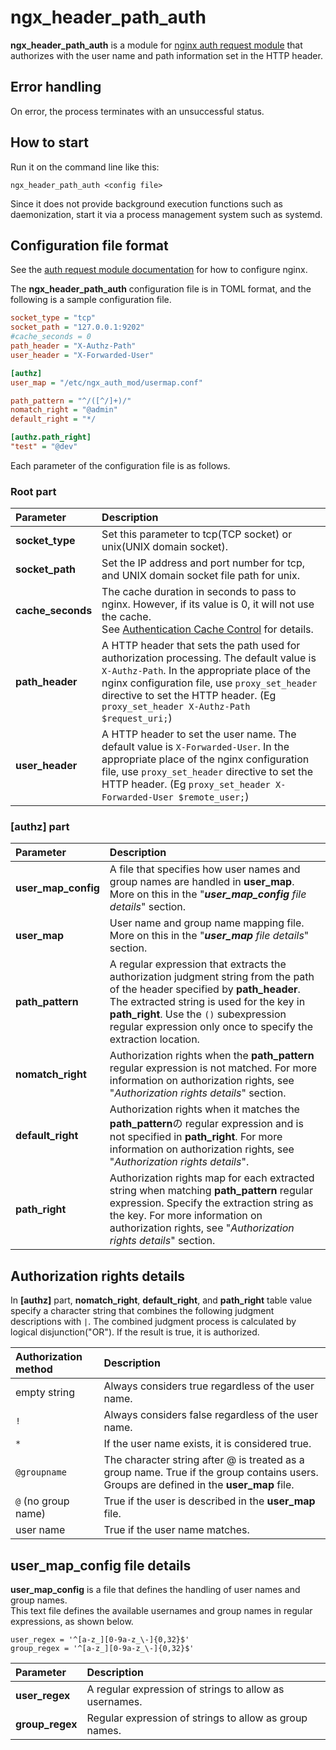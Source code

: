 # ngx\_header\_path\_auth

**ngx\_header\_path\_auth** is a module for [nginx auth request module](http://nginx.org/en/docs/http/ngx_http_auth_request_module.html) that authorizes with the user name and path information set in the HTTP header.

## Error handling

On error, the process terminates with an unsuccessful status. 

## How to start

Run it on the command line like this:

```
ngx_header_path_auth <config file>
```

Since it does not provide background execution functions such as daemonization,
start it via a process management system such as systemd.

## Configuration file format

See the [auth request module documentation](http://nginx.org/en/docs/http/ngx_http_auth_request_module.html) for how to configure nginx.

The **ngx\_header\_path\_auth** configuration file is in TOML format, and the following is a sample configuration file.

```ini
socket_type = "tcp"
socket_path = "127.0.0.1:9202"
#cache_seconds = 0
path_header = "X-Authz-Path"
user_header = "X-Forwarded-User"

[authz]
user_map = "/etc/ngx_auth_mod/usermap.conf"

path_pattern = "^/([^/]+)/"
nomatch_right = "@admin"
default_right = "*/

[authz.path_right]
"test" = "@dev"
```

Each parameter of the configuration file is as follows.

### Root part

| Parameter | Description |
| :--- | :--- |
| **socket\_type** | Set this parameter to tcp(TCP socket) or unix(UNIX domain socket). |
| **socket\_path** | Set the IP address and port number for tcp, and UNIX domain socket file path for unix. |
| **cache\_seconds** | The cache duration in seconds to pass to nginx. However, if its value is 0, it will not use the cache.<br>See [Authentication Cache Control](proxy_cache.md) for details.|
| **path\_header** | A HTTP header that sets the path used for authorization processing. The default value is `X-Authz-Path`. In the appropriate place of the nginx configuration file, use `proxy_set_header` directive to set the HTTP header. (Eg `proxy_set_header X-Authz-Path $request_uri;`) |
| **user\_header** | A HTTP header to set the user name. The default value is `X-Forwarded-User`. In the appropriate place of the nginx configuration file, use `proxy_set_header` directive to set the HTTP header. (Eg `proxy_set_header X-Forwarded-User $remote_user;`) |

### **\[authz\]** part

| Parameter | Description |
| :--- | :--- |
| **user\_map\_config** | A file that specifies how user names and group names are handled in **user\_map**.  More on this in the "_**user\_map\_config** file details_" section. |
| **user_map** | User name and group name mapping file. More on this in the "_**user\_map** file details_" section. |
| **path\_pattern** | A regular expression that extracts the authorization judgment string from the path of the header specified by **path\_header**. The extracted string is used for the key in **path\_right**. Use the `()` subexpression regular expression only once to specify the extraction location. |
| **nomatch\_right** | Authorization rights when the **path\_pattern** regular expression is not matched. For more information on authorization rights, see "_Authorization rights details_" section. |
| **default\_right** | Authorization rights when it matches the **path\_pattern**の regular expression and is not specified in **path\_right**. For more information on authorization rights, see "_Authorization rights details_". |
| **path\_right** | Authorization rights map for each extracted string when matching **path\_pattern** regular expression. Specify the extraction string as the key. For more information on authorization rights, see "_Authorization rights details_" section. |

## Authorization rights details

In **\[authz\]** part, **nomatch\_right**, **default\_right**, and **path\_right** table value specify a character string that combines the following judgment descriptions with `|`. The combined judgment process is calculated by logical disjunction("OR"). If the result is true, it is authorized.

| Authorization method | Description|
| :--- | :--- |
| empty string | Always considers true regardless of the user name. |
| `!` | Always considers false regardless of the user name. |
| `*` | If the user name exists, it is considered true. |
| `@groupname` | The character string after @ is treated as a group name. True if the group contains users. Groups are defined in the **user_map** file. |
| `@` (no group name) | True if the user is described in the **user_map** file. |
| user name | True if the user name matches. |

## **user\_map\_config** file details

**user\_map\_config** is a file that defines the handling of user names and group names.   
This text file defines the available usernames and group names in regular expressions, as shown below.

```
user_regex = '^[a-z_][0-9a-z_\-]{0,32}$'
group_regex = '^[a-z_][0-9a-z_\-]{0,32}$'
```

| Parameter| Description|
| :--- | :--- |
| **user\_regex** | A regular expression of strings to allow as usernames. |
| **group\_regex** | Regular expression of strings to allow as group names. |
